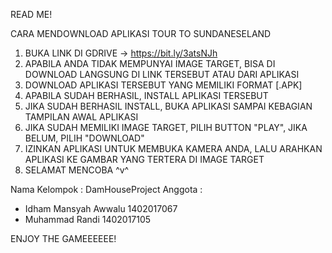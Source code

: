 READ ME!

CARA MENDOWNLOAD APLIKASI TOUR TO SUNDANESELAND

1. BUKA LINK DI GDRIVE -> https://bit.ly/3atsNJh 
2. APABILA ANDA TIDAK MEMPUNYAI IMAGE TARGET, BISA DI DOWNLOAD LANGSUNG DI LINK TERSEBUT ATAU DARI APLIKASI
3. DOWNLOAD APLIKASI TERSEBUT YANG MEMILIKI FORMAT [.APK]
4. APABILA SUDAH BERHASIL, INSTALL APLIKASI TERSEBUT
5. JIKA SUDAH BERHASIL INSTALL, BUKA APLIKASI SAMPAI KEBAGIAN TAMPILAN AWAL APLIKASI
6. JIKA SUDAH MEMILIKI IMAGE TARGET, PILIH BUTTON "PLAY", JIKA BELUM, PILIH "DOWNLOAD"
7. IZINKAN APLIKASI UNTUK MEMBUKA KAMERA ANDA, LALU ARAHKAN APLIKASI KE GAMBAR YANG TERTERA DI IMAGE TARGET
8. SELAMAT MENCOBA ^v^

Nama Kelompok : DamHouseProject
Anggota : 
- Idham Mansyah Awwalu 	1402017067
- Muhammad Randi	1402017105

ENJOY THE GAMEEEEEE!
